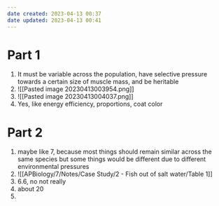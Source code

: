 ```yaml
---
date created: 2023-04-13 00:37
date updated: 2023-04-13 00:41
---
```


# Part 1

1. It must be variable across the population, have selective pressure towards a certain size of muscle mass, and be heritable
2. ![[Pasted image 20230413003954.png]]
3. ![[Pasted image 20230413004037.png]]
4. Yes, like energy efficiency, proportions, coat color

# Part 2

1. maybe like 7, because most things should remain similar across the same species but some things would be different due to different environmental pressures
2. ![[APBiology/7/Notes/Case Study/2 - Fish out of salt water/Table 1]]
3. 6.6, no not really
4. about 20
5. 
